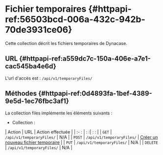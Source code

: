 # Fichier temporaires {#httpapi-ref:56503bcd-006a-432c-942b-70de3931ce06}

Cette collection décrit les fichiers temporaires de Dynacase. 

## URL {#httpapi-ref:a559dc7c-150a-406e-a7e1-cac545ba4e6d}

L'url d'accès est : `/api/v1/temporaryFiles/`

## Méthodes {#httpapi-ref:0d4893fa-1bef-4389-9e5d-1ec76fbc3af1}

La collection files implémente les éléments suivants :

* Collection :

| Action   | URL                               | Action effectuée                                   |
| :-     : | :                                :| :                                                : |
| `GET`    | `/api/v1/temporaryFiles/`         | N/A                                                |
| `POST`   | `/api/v1/temporaryFiles/`         | [Créer un nouveau fichier temporaire][create_file] |
| `PUT`    | `/api/v1/temporaryFiles/`         | N/A                                                |
| `DELETE` | `/api/v1/temporaryFiles/`         | N/A                                                |



<!-- links -->
[create_file]: #httpapi-ref:5797255d-128d-4aa4-9c11-2c8195cca63d
